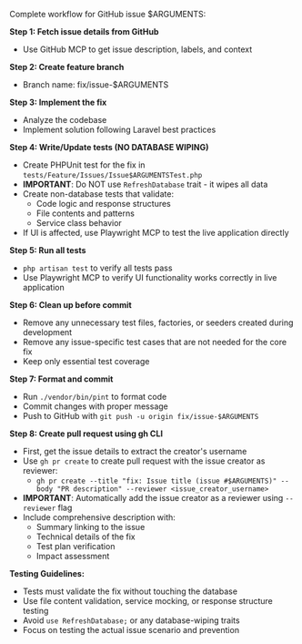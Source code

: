 Complete workflow for GitHub issue $ARGUMENTS:

**Step 1: Fetch issue details from GitHub**
- Use GitHub MCP to get issue description, labels, and context

**Step 2: Create feature branch**  
- Branch name: fix/issue-$ARGUMENTS

**Step 3: Implement the fix**
- Analyze the codebase
- Implement solution following Laravel best practices

**Step 4: Write/Update tests (NO DATABASE WIPING)**
- Create PHPUnit test for the fix in `tests/Feature/Issues/Issue$ARGUMENTSTest.php`
- **IMPORTANT**: Do NOT use `RefreshDatabase` trait - it wipes all data
- Create non-database tests that validate:
  - Code logic and response structures
  - File contents and patterns
  - Service class behavior
- If UI is affected, use Playwright MCP to test the live application directly

**Step 5: Run all tests**
- `php artisan test` to verify all tests pass
- Use Playwright MCP to verify UI functionality works correctly in live application

**Step 6: Clean up before commit**
- Remove any unnecessary test files, factories, or seeders created during development
- Remove any issue-specific test cases that are not needed for the core fix
- Keep only essential test coverage

**Step 7: Format and commit**
- Run `./vendor/bin/pint` to format code
- Commit changes with proper message
- Push to GitHub with `git push -u origin fix/issue-$ARGUMENTS`

**Step 8: Create pull request using gh CLI**
- First, get the issue details to extract the creator's username
- Use `gh pr create` to create pull request with the issue creator as reviewer:
  - `gh pr create --title "fix: Issue title (issue #$ARGUMENTS)" --body "PR description" --reviewer <issue_creator_username>`
- **IMPORTANT**: Automatically add the issue creator as a reviewer using `--reviewer` flag
- Include comprehensive description with:
  - Summary linking to the issue
  - Technical details of the fix
  - Test plan verification
  - Impact assessment

**Testing Guidelines:**
- Tests must validate the fix without touching the database
- Use file content validation, service mocking, or response structure testing
- Avoid `use RefreshDatabase;` or any database-wiping traits
- Focus on testing the actual issue scenario and prevention
